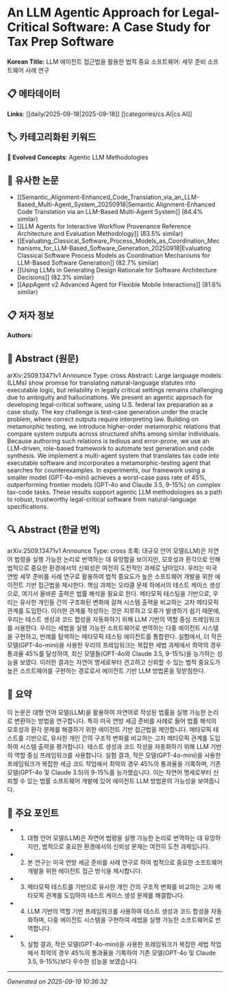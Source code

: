 
# An LLM Agentic Approach for Legal-Critical Software: A Case Study for Tax Prep Software

**Korean Title:** LLM 에이전트 접근법을 활용한 법적 중요 소프트웨어: 세무 준비 소프트웨어 사례 연구

## 📋 메타데이터

**Links**: [[daily/2025-09-18|2025-09-18]] [[categories/cs.AI|cs.AI]]

## 🏷️ 카테고리화된 키워드
**🚀 Evolved Concepts**: Agentic LLM Methodologies

## 🔗 유사한 논문
- [[Semantic_Alignment-Enhanced_Code_Translation_via_an_LLM-Based_Multi-Agent_System_20250918|Semantic Alignment-Enhanced Code Translation via an LLM-Based Multi-Agent System]] (84.4% similar)
- [[LLM Agents for Interactive Workflow Provenance Reference Architecture and Evaluation Methodology]] (83.5% similar)
- [[Evaluating_Classical_Software_Process_Models_as_Coordination_Mechanisms_for_LLM-Based_Software_Generation_20250918|Evaluating Classical Software Process Models as Coordination Mechanisms for LLM-Based Software Generation]] (82.7% similar)
- [[Using LLMs in Generating Design Rationale for Software Architecture Decisions]] (82.3% similar)
- [[AppAgent v2 Advanced Agent for Flexible Mobile Interactions]] (81.6% similar)

## 📋 저자 정보

**Authors:** 

## 📄 Abstract (원문)

arXiv:2509.13471v1 Announce Type: cross 
Abstract: Large language models (LLMs) show promise for translating natural-language statutes into executable logic, but reliability in legally critical settings remains challenging due to ambiguity and hallucinations. We present an agentic approach for developing legal-critical software, using U.S. federal tax preparation as a case study. The key challenge is test-case generation under the oracle problem, where correct outputs require interpreting law. Building on metamorphic testing, we introduce higher-order metamorphic relations that compare system outputs across structured shifts among similar individuals. Because authoring such relations is tedious and error-prone, we use an LLM-driven, role-based framework to automate test generation and code synthesis. We implement a multi-agent system that translates tax code into executable software and incorporates a metamorphic-testing agent that searches for counterexamples. In experiments, our framework using a smaller model (GPT-4o-mini) achieves a worst-case pass rate of 45%, outperforming frontier models (GPT-4o and Claude 3.5, 9-15%) on complex tax-code tasks. These results support agentic LLM methodologies as a path to robust, trustworthy legal-critical software from natural-language specifications.

## 🔍 Abstract (한글 번역)

arXiv:2509.13471v1 Announce Type: cross 
초록: 대규모 언어 모델(LLM)은 자연어 법령을 실행 가능한 논리로 번역하는 데 유망함을 보이지만, 모호성과 환각으로 인해 법적으로 중요한 환경에서의 신뢰성은 여전히 도전적인 과제로 남아있다. 우리는 미국 연방 세무 준비를 사례 연구로 활용하여 법적 중요도가 높은 소프트웨어 개발을 위한 에이전트 기반 접근법을 제시한다. 핵심 과제는 오라클 문제 하에서의 테스트 케이스 생성으로, 여기서 올바른 출력은 법률 해석을 필요로 한다. 메타모픽 테스팅을 기반으로, 우리는 유사한 개인들 간의 구조화된 변화에 걸쳐 시스템 출력을 비교하는 고차 메타모픽 관계를 도입한다. 이러한 관계를 작성하는 것은 지루하고 오류가 발생하기 쉽기 때문에, 우리는 테스트 생성과 코드 합성을 자동화하기 위해 LLM 기반의 역할 중심 프레임워크를 사용한다. 우리는 세법을 실행 가능한 소프트웨어로 번역하는 다중 에이전트 시스템을 구현하고, 반례를 탐색하는 메타모픽 테스팅 에이전트를 통합한다. 실험에서, 더 작은 모델(GPT-4o-mini)을 사용한 우리의 프레임워크는 복잡한 세법 과제에서 최악의 경우 통과율 45%를 달성하여, 최신 모델들(GPT-4o와 Claude 3.5, 9-15%)을 능가하는 성능을 보였다. 이러한 결과는 자연어 명세로부터 견고하고 신뢰할 수 있는 법적 중요도가 높은 소프트웨어를 구현하는 경로로서 에이전트 기반 LLM 방법론을 뒷받침한다.

## 📝 요약

이 논문은 대형 언어 모델(LLM)을 활용하여 자연어로 작성된 법률을 실행 가능한 논리로 변환하는 방법을 연구합니다. 특히 미국 연방 세금 준비를 사례로 들어 법률 해석의 모호성과 환각 문제를 해결하기 위한 에이전트 기반 접근법을 제안합니다. 메타모픽 테스트를 기반으로, 유사한 개인 간의 구조적 변화를 비교하는 고차 메타모픽 관계를 도입하여 시스템 출력을 평가합니다. 테스트 생성과 코드 작성을 자동화하기 위해 LLM 기반의 역할 중심 프레임워크를 사용합니다. 실험 결과, 작은 모델(GPT-4o-mini)을 사용한 프레임워크가 복잡한 세금 코드 작업에서 최악의 경우 45%의 통과율을 기록하며, 기존 모델(GPT-4o 및 Claude 3.5)의 9-15%를 능가했습니다. 이는 자연어 명세로부터 신뢰할 수 있는 법률 소프트웨어 개발에 있어 에이전트 LLM 방법론의 가능성을 보여줍니다.

## 🎯 주요 포인트

- 1. 대형 언어 모델(LLM)은 자연어 법령을 실행 가능한 논리로 번역하는 데 유망하지만, 법적으로 중요한 환경에서의 신뢰성 문제는 여전히 도전 과제입니다.

- 2. 본 연구는 미국 연방 세금 준비를 사례 연구로 하여 법적으로 중요한 소프트웨어 개발을 위한 에이전트 접근 방식을 제시합니다.

- 3. 메타모픽 테스트를 기반으로 유사한 개인 간의 구조적 변화를 비교하는 고차 메타모픽 관계를 도입하여 테스트 케이스 생성 문제를 해결합니다.

- 4. LLM 기반의 역할 기반 프레임워크를 사용하여 테스트 생성과 코드 합성을 자동화하며, 다중 에이전트 시스템을 구현하여 세법을 실행 가능한 소프트웨어로 번역합니다.

- 5. 실험 결과, 작은 모델(GPT-4o-mini)을 사용한 프레임워크가 복잡한 세법 작업에서 최악의 경우 45%의 통과율을 기록하여 기존 모델(GPT-4o 및 Claude 3.5, 9-15%)보다 우수한 성능을 보였습니다.

---

*Generated on 2025-09-19 10:36:32*